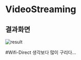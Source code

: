 # VideoStreaming

## 결과화면
![result](https://user-images.githubusercontent.com/50979183/90458094-5fce5f80-e138-11ea-897f-bbd9124f4ea1.png)


#Wifi-Direct
생각보다 많이 구리다...
